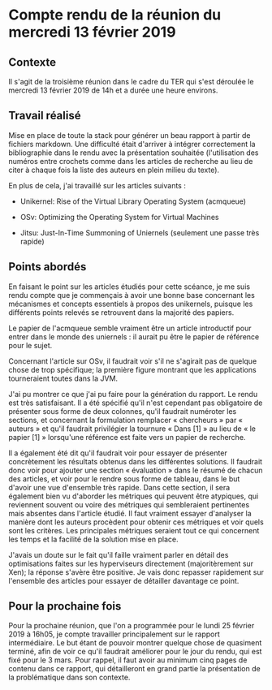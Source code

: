 # Compte rendu de la réunion du mercredi 13 février 2019

## Contexte

Il s'agit de la troisième réunion dans le cadre du TER qui s'est déroulée le
mercredi 13 février 2019 de 14h et a durée une heure environs.

## Travail réalisé

Mise en place de toute la stack pour générer un beau rapport à partir de
fichiers markdown. Une difficulté était d'arriver à intégrer correctement la
bibliographie dans le rendu avec la présentation souhaitée (l'utilisation des
numéros entre crochets comme dans les articles de recherche au lieu de citer à
chaque fois la liste des auteurs en plein milieu du texte).

En plus de cela, j'ai travaillé sur les articles suivants :

  - Unikernel: Rise of the Virtual Library Operating System (acmqueue)

  - OSv: Optimizing the Operating System for Virtual Machines

  - Jitsu: Just-In-Time Summoning of Uniernels (seulement une passe très rapide)

## Points abordés

En faisant le point sur les articles étudiés pour cette scéance, je me suis
rendu compte que je commençais à avoir une bonne base concernant les mécanismes
et concepts essentiels à propos des unikernels, puisque les différents points
relevés se retrouvent dans la majorité des papiers.

Le papier de l'acmqueue semble vraiment être un article introductif pour entrer
dans le monde des uniernels : il aurait pu être le papier de référence pour le
sujet.

Concernant l'article sur OSv, il faudrait voir s'il ne s'agirait pas de quelque
chose de trop spécifique; la première figure montrant que les applications
tourneraient toutes dans la JVM.

J'ai pu montrer ce que j'ai pu faire pour la génération du rapport. Le rendu est
très satisfaisant. Il a été spécifié qu'il n'est cependant pas obligatoire de
présenter sous forme de deux colonnes, qu'il faudrait numéroter les sections, et
concernant la formulation remplacer « chercheurs » par « auteurs » et qu'il
faudrait privilégier la tournure « Dans [1] » au lieu de « le papier [1] »
lorsqu'une référence est faite vers un papier de recherche.

Il a également été dit qu'il faudrait voir pour essayer de présenter
concrètement les résultats obtenus dans les différentes solutions. Il faudrait
donc voir pour ajouter une section « évaluation » dans le résumé de chacun des
articles, et voir pour le rendre sous forme de tableau, dans le but d'avoir une
vue d'ensemble très rapide. Dans cette section, il sera également bien vu
d'aborder les métriques qui peuvent être atypiques, qui reviennent souvent ou
voire des métriques qui sembleraient pertinentes mais absentes dans l'article
étudié. Il faut vraiment essayer d'analyser la manière dont les auteurs
procèdent pour obtenir ces métriques et voir quels sont les critères. Les
principales métriques seraient tout ce qui concernent les temps et la facilité
de la solution mise en place.

J'avais un doute sur le fait qu'il faille vraiment parler en détail des
optimisations faites sur les hyperviseurs directement (majoritèrement sur Xen);
la réponse s'avère être positive. Je vais donc repasser rapidement sur
l'ensemble des articles pour essayer de détailler davantage ce point.

## Pour la prochaine fois

Pour la prochaine réunion, que l'on a programmée pour le lundi 25 février 2019 à
16h05, je compte travailler principalement sur le rapport intermédiaire. Le but
étant de pouvoir montrer quelque chose de quasiment terminé, afin de voir ce
qu'il faudrait améliorer pour le jour du rendu, qui est fixé pour le 3 mars.
Pour rappel, il faut avoir au minimum cinq pages de contenu dans ce rapport, qui
détailleront en grand partie la présentation de la problématique dans son
contexte.
